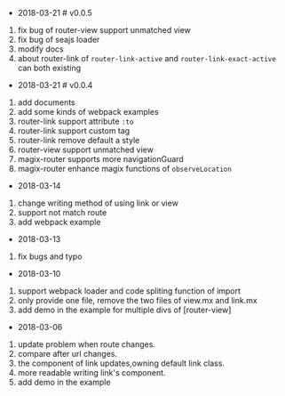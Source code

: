* 2018-03-21 # v0.0.5
1. fix bug of router-view support unmatched view
2. fix bug of seajs loader
3. modify docs
4. about router-link of `router-link-active` and `router-link-exact-active` can both existing

* 2018-03-21 # v0.0.4
1. add documents
2. add some kinds of webpack examples
3. router-link support attribute `:to`
4. router-link support custom tag
5. router-link remove default a style
6. router-view support unmatched view
7. magix-router supports more navigationGuard
8. magix-router enhance magix functions of `observeLocation`

* 2018-03-14
1. change writing method of using link or view
2. support not match route
3. add webpack example

* 2018-03-13
1. fix bugs and typo

* 2018-03-10
1. support webpack loader and code spliting function of import
2. only provide one file, remove the two files of view.mx and link.mx
3. add demo in the example for multiple divs of [router-view]

* 2018-03-06
1. update problem when route changes.
2. compare after url changes.
3. the component of link updates,owning default link class.
4. more readable writing link's component.
5. add demo in the example